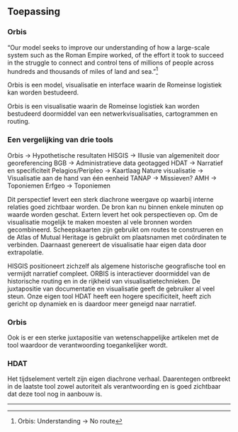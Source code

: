 ## Toepassing

### Orbis

“Our model seeks to improve our understanding of how a large-scale system such as the Roman Empire worked, of the effort it took to succeed in the struggle to connect and control tens of millions of people across hundreds and thousands of miles of land and sea.”[^1]

Orbis is een model, visualisatie en interface waarin de Romeinse logistiek kan worden bestudeerd. 

Orbis is een visualisatie waarin de Romeinse logistiek kan worden bestudeerd doormiddel van een netwerkvisualisaties, cartogrammen en routing. 



### Een vergelijking van drie tools

Orbis -\> Hypothetische resultaten
HISGIS -\> Illusie van algemeniteit door georeferencing
BGB -\> Administratieve data geotagged
HDAT -\> Narratief en specificiteit
Pelagios/Peripleo -\> Kaartlaag
Nature visualisatie -\> Visualisatie aan de hand van één eenheid
TANAP -\> Missieven? 
AMH -\> Toponiemen
Erfgeo -\> Toponiemen

Dit perspectief levert een sterk diachrone weergave op waarbij interne relaties goed zichtbaar worden. De bron kan nu binnen enkele minuten op waarde worden geschat. Extern levert het ook perspectieven op. Om de visualisatie mogelijk te maken moesten al vele bronnen worden gecombineerd. Scheepskaarten zijn gebruikt om routes te construeren en de Atlas of Mutual Heritage is gebruikt om plaatsnamen met coördinaten te verbinden. Daarnaast genereert de visualisatie haar eigen data door extrapolatie. 


 HISGIS positioneert zichzelf als algemene historische geografische tool en vermijdt narratief compleet. ORBIS is interactiever doormiddel van de historische routing en in de rijkheid van visualisatietechnieken. De juxtapositie van documentatie en visualisatie geeft de gebruiker al veel steun. Onze eigen tool HDAT heeft een hogere specificiteit, heeft zich gericht op dynamiek en is daardoor meer geneigd naar narratief.

### Orbis

Ook is er een sterke juxtapositie van wetenschappelijke artikelen met de tool waardoor de verantwoording toegankelijker wordt.

### HDAT

Het tijdselement vertelt zijn eigen diachrone verhaal. Daarentegen ontbreekt in de laatste tool zowel autoriteit als verantwoording en is goed zichtbaar dat deze tool nog in aanbouw is. 


---- 

[^1]:	Orbis: Understanding -\> No route